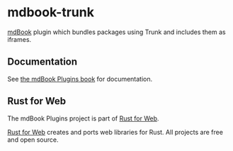 # mdbook-trunk

[mdBook](https://rust-lang.github.io/mdBook/) plugin which bundles packages using Trunk and includes them as iframes.

## Documentation

See [the mdBook Plugins book](https://mdbook-plugins.rustforweb.org/) for documentation.

## Rust for Web

The mdBook Plugins project is part of [Rust for Web](https://github.com/RustForWeb).

[Rust for Web](https://github.com/RustForWeb) creates and ports web libraries for Rust. All projects are free and open source.
